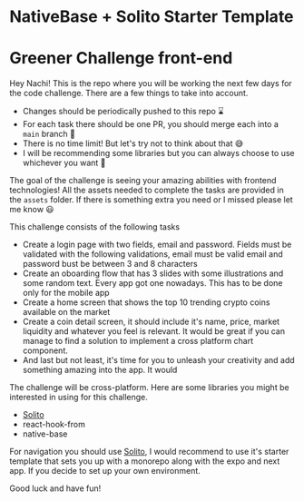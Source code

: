 # NativeBase + Solito Starter Template
# Greener Challenge front-end

Hey Nachi! This is the repo where you will be working the next few days for the code challenge. There are a few things to take into account.

- Changes should be periodically pushed to this repo ⌛️
- For each task there should be one PR, you should merge each into a `main` branch 🌲
- There is no time limit! But let's try not to think about that 😅
- I will be recommending some libraries but you can always choose to use whichever you want 💅

The goal of the challenge is seeing your amazing abilities with frontend technologies! All the assets needed to complete the tasks are provided in the `assets` folder. If there is something extra you need or I missed please let me know 😃

This challenge consists of the following tasks

- Create a login page with two fields, email and password. Fields must be validated with the following validations, email must be valid email and password bust be between 3 and 8 characters
- Create an oboarding flow that has 3 slides with some illustrations and some random text. Every app got one nowadays. This has to be done only for the mobile app
- Create a home screen that shows the top 10 trending crypto coins available on the market
- Create a coin detail screen, it should include it's name, price, market liquidity and whatever you feel is relevant. It would be great if you can manage to find a solution to implement a cross platform chart component.
- And last but not least, it's time for you to unleash your creativity and add something amazing into the app. It would

The challenge will be cross-platform. Here are some libraries you might be interested in using for this challenge.

- [Solito](https://solito.dev)
- react-hook-from
- native-base

For navigation you should use [Solito](https://solito.dev), I would recommend to use it's starter template that sets you up with a monorepo along with the expo and next app. If you decide to set up your own environment.

Good luck and have fun!

